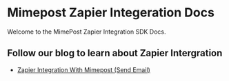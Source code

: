 # Mimepost Zapier Integeration Docs

Welcome to the MimePost Zapier Integration SDK Docs. 

## Follow our blog to learn about Zapier Intergration 

* [Zapier Integration With Mimepost (Send Email)](https://mimepost.com/blog/zapier-integration-with-mimepost/)




 